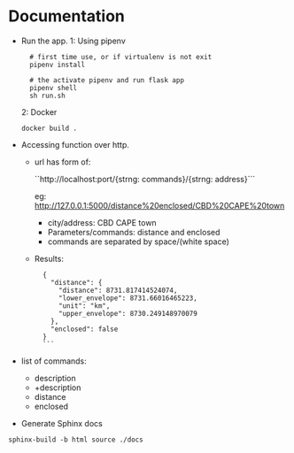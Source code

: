 # Documentation

- Run the app.
  1: Using pipenv

    ```
      # first time use, or if virtualenv is not exit
      pipenv install
      
      # the activate pipenv and run flask app
      pipenv shell 
      sh run.sh
    ```
  2: Docker
    ```
    docker build .
    ```
    
    
- Accessing function over http.
  
  - url has form of:
  
    ``http://localhost:port/{strng: commands}/{strng: address}```

    eg: http://127.0.0.1:5000/distance%20enclosed/CBD%20CAPE%20town

      - city/address: CBD CAPE town
      - Parameters/commands: distance and enclosed
      - commands are separated by space/(white space)

  - Results:
      ```
        {
          "distance": {
            "distance": 8731.817414524074, 
            "lower_envelope": 8731.66016465223, 
            "unit": "km", 
            "upper_envelope": 8730.249148970079
          }, 
          "enclosed": false
        }
        ```
  
- list of commands:

  - description 
  - +description 
  - distance
  - enclosed


- Generate Sphinx docs

```
sphinx-build -b html source ./docs
```
